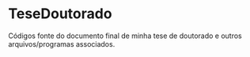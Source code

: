 # TeseDoutorado
Códigos fonte do documento final de minha tese de doutorado e outros arquivos/programas associados.
